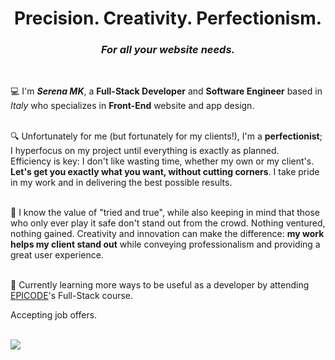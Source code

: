 <h1 align="center" style="border-bottom: none">Precision. Creativity. Perfectionism.</1>
<h3 align="center"><i>For all your website needs.</i></h3>
<br>

💻 I'm <strong><i>Serena MK</i></strong>, a <b>Full-Stack Developer</b> and <b>Software Engineer</b> based in <i>Italy</i> who specializes in <b>Front-End</b> website and app design.
<br><br>

🔍 Unfortunately for me (but fortunately for my clients!), I'm a <b>perfectionist</b>; I hyperfocus on my project until everything is exactly as planned.
<br>
Efficiency is key: I don't like wasting time, whether my own or my client's. <strong>Let's get you exactly what you want, without cutting corners</strong>. I take pride in my work and in delivering the best possible results.
<br><br>

💬 I know the value of "tried and true", while also keeping in mind that those who only ever play it safe don't stand out from the crowd. Nothing ventured, nothing gained. Creativity and innovation can make the difference: <b>my work helps my client stand out</b> while conveying professionalism and providing a great user experience.
<br><br>

📝 Currently learning more ways to be useful as a developer by attending <a href="https://epicode.com/en/we-are-epicode/">EPICODE</a>'s Full-Stack course.
<br>

Accepting job offers.
<br><br>

<img src="https://i.ibb.co/5FNHqKV/ezgif-1-854bc1bcb8.gif">



<!--
**SerenaMK/SerenaMK** is a ✨ _special_ ✨ repository because its `README.md` (this file) appears on your GitHub profile.

Here are some ideas to get you started:

- 🔭 I’m currently working on ...
- 🌱 I’m currently learning ...
- 👯 I’m looking to collaborate on ...
- 🤔 I’m looking for help with ...
- 💬 Ask me about ...
- 📫 How to reach me: ...
- 😄 Pronouns: ...
- ⚡ Fun fact: ...
-->
